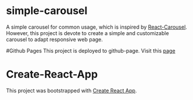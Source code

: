 # simple-carousel
A simple carousel for common usage, which is inspired by [React-Carousel](https://github.com/DiligentYe/react-carousel). However, this project is devote to create a simple and customizable carousel to adapt responsive web page.

#Github Pages
This project is deployed to github-page.
Visit this [page](https://allenzhong.github.io/simple-carousel)

# Create-React-App
This project was bootstrapped with [Create React App](https://github.com/facebookincubator/create-react-app).

